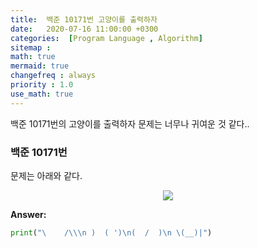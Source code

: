 ```yaml
---
title:  백준 10171번 고양이를 출력하자 
date:   2020-07-16 11:00:00 +0300
categories:  [Program Language , Algorithm]
sitemap :
math: true
mermaid: true
changefreq : always
priority : 1.0
use_math: true
---
```


백준 10171번의 고양이를 출력하자 문제는 너무나 귀여운 것 같다.. 

### 백준 10171번 

문제는 아래와 같다.

<center><img src="../../assets/images/baekjoon6.png" ></center>

**Answer:**

```python 
print("\    /\\\n )  ( ')\n(  /  )\n \(__)|")
```
